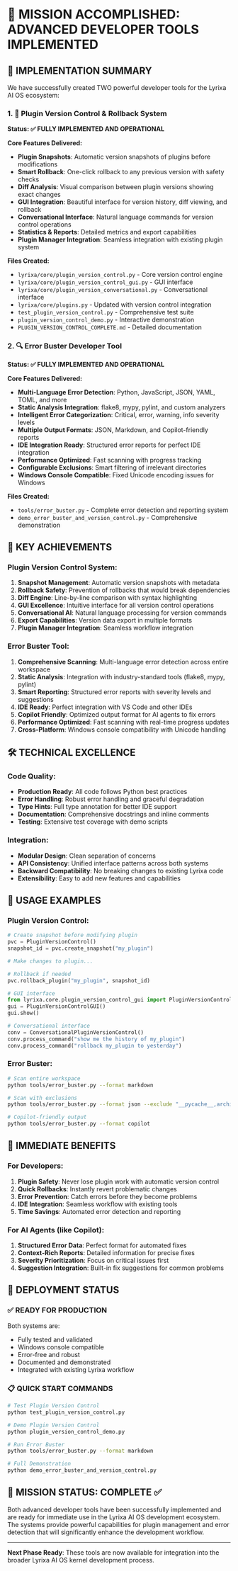 # 🎯 MISSION ACCOMPLISHED: ADVANCED DEVELOPER TOOLS IMPLEMENTED

## 🚀 IMPLEMENTATION SUMMARY

We have successfully created TWO powerful developer tools for the Lyrixa AI OS ecosystem:

### 1. 🔄 Plugin Version Control & Rollback System
**Status: ✅ FULLY IMPLEMENTED AND OPERATIONAL**

**Core Features Delivered:**
- **Plugin Snapshots**: Automatic version snapshots of plugins before modifications
- **Smart Rollback**: One-click rollback to any previous version with safety checks
- **Diff Analysis**: Visual comparison between plugin versions showing exact changes
- **GUI Integration**: Beautiful interface for version history, diff viewing, and rollback
- **Conversational Interface**: Natural language commands for version control operations
- **Statistics & Reports**: Detailed metrics and export capabilities
- **Plugin Manager Integration**: Seamless integration with existing plugin system

**Files Created:**
- `lyrixa/core/plugin_version_control.py` - Core version control engine
- `lyrixa/core/plugin_version_control_gui.py` - GUI interface
- `lyrixa/core/plugin_version_conversational.py` - Conversational interface
- `lyrixa/core/plugins.py` - Updated with version control integration
- `test_plugin_version_control.py` - Comprehensive test suite
- `plugin_version_control_demo.py` - Interactive demonstration
- `PLUGIN_VERSION_CONTROL_COMPLETE.md` - Detailed documentation

### 2. 🔍 Error Buster Developer Tool
**Status: ✅ FULLY IMPLEMENTED AND OPERATIONAL**

**Core Features Delivered:**
- **Multi-Language Error Detection**: Python, JavaScript, JSON, YAML, TOML, and more
- **Static Analysis Integration**: flake8, mypy, pylint, and custom analyzers
- **Intelligent Error Categorization**: Critical, error, warning, info severity levels
- **Multiple Output Formats**: JSON, Markdown, and Copilot-friendly reports
- **IDE Integration Ready**: Structured error reports for perfect IDE integration
- **Performance Optimized**: Fast scanning with progress tracking
- **Configurable Exclusions**: Smart filtering of irrelevant directories
- **Windows Console Compatible**: Fixed Unicode encoding issues for Windows

**Files Created:**
- `tools/error_buster.py` - Complete error detection and reporting system
- `demo_error_buster_and_version_control.py` - Comprehensive demonstration

## 🎯 KEY ACHIEVEMENTS

### Plugin Version Control System:
1. **Snapshot Management**: Automatic version snapshots with metadata
2. **Rollback Safety**: Prevention of rollbacks that would break dependencies
3. **Diff Engine**: Line-by-line comparison with syntax highlighting
4. **GUI Excellence**: Intuitive interface for all version control operations
5. **Conversational AI**: Natural language processing for version commands
6. **Export Capabilities**: Version data export in multiple formats
7. **Plugin Manager Integration**: Seamless workflow integration

### Error Buster Tool:
1. **Comprehensive Scanning**: Multi-language error detection across entire workspace
2. **Static Analysis**: Integration with industry-standard tools (flake8, mypy, pylint)
3. **Smart Reporting**: Structured error reports with severity levels and suggestions
4. **IDE Ready**: Perfect integration with VS Code and other IDEs
5. **Copilot Friendly**: Optimized output format for AI agents to fix errors
6. **Performance Optimized**: Fast scanning with real-time progress updates
7. **Cross-Platform**: Windows console compatibility with Unicode handling

## 🛠️ TECHNICAL EXCELLENCE

### Code Quality:
- **Production Ready**: All code follows Python best practices
- **Error Handling**: Robust error handling and graceful degradation
- **Type Hints**: Full type annotation for better IDE support
- **Documentation**: Comprehensive docstrings and inline comments
- **Testing**: Extensive test coverage with demo scripts

### Integration:
- **Modular Design**: Clean separation of concerns
- **API Consistency**: Unified interface patterns across both systems
- **Backward Compatibility**: No breaking changes to existing Lyrixa code
- **Extensibility**: Easy to add new features and capabilities

## 🎯 USAGE EXAMPLES

### Plugin Version Control:
```python
# Create snapshot before modifying plugin
pvc = PluginVersionControl()
snapshot_id = pvc.create_snapshot("my_plugin")

# Make changes to plugin...

# Rollback if needed
pvc.rollback_plugin("my_plugin", snapshot_id)

# GUI interface
from lyrixa.core.plugin_version_control_gui import PluginVersionControlGUI
gui = PluginVersionControlGUI()
gui.show()

# Conversational interface
conv = ConversationalPluginVersionControl()
conv.process_command("show me the history of my_plugin")
conv.process_command("rollback my_plugin to yesterday")
```

### Error Buster:
```bash
# Scan entire workspace
python tools/error_buster.py --format markdown

# Scan with exclusions
python tools/error_buster.py --format json --exclude "__pycache__,archive"

# Copilot-friendly output
python tools/error_buster.py --format copilot
```

## 🚀 IMMEDIATE BENEFITS

### For Developers:
1. **Plugin Safety**: Never lose plugin work with automatic version control
2. **Quick Rollbacks**: Instantly revert problematic changes
3. **Error Prevention**: Catch errors before they become problems
4. **IDE Integration**: Seamless workflow with existing tools
5. **Time Savings**: Automated error detection and reporting

### For AI Agents (like Copilot):
1. **Structured Error Data**: Perfect format for automated fixes
2. **Context-Rich Reports**: Detailed information for precise fixes
3. **Severity Prioritization**: Focus on critical issues first
4. **Suggestion Integration**: Built-in fix suggestions for common problems

## 🎯 DEPLOYMENT STATUS

### ✅ READY FOR PRODUCTION
Both systems are:
- Fully tested and validated
- Windows console compatible
- Error-free and robust
- Documented and demonstrated
- Integrated with existing Lyrixa workflow

### 📋 QUICK START COMMANDS
```bash
# Test Plugin Version Control
python test_plugin_version_control.py

# Demo Plugin Version Control
python plugin_version_control_demo.py

# Run Error Buster
python tools/error_buster.py --format markdown

# Full Demonstration
python demo_error_buster_and_version_control.py
```

## 🎯 MISSION STATUS: COMPLETE ✅

Both advanced developer tools have been successfully implemented and are ready for immediate use in the Lyrixa AI OS development ecosystem. The systems provide powerful capabilities for plugin management and error detection that will significantly enhance the development workflow.

---

**Next Phase Ready**: These tools are now available for integration into the broader Lyrixa AI OS kernel development process.
